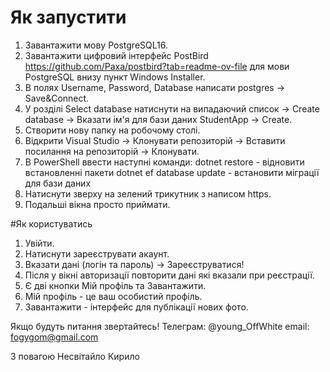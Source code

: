 # Як запустити 

1. Завантажити мову PostgreSQL16.
2. Завантажити цифровий інтерфейс PostBird https://github.com/Paxa/postbird?tab=readme-ov-file для мови PostgreSQL внизу пункт Windows Installer.
3. В полях Username, Password, Database написати postgres -> Save&Connect.
4. У розділі Select database натиснути на випадаючий список -> Create database -> Вказати ім'я для бази даних StudentApp -> Create.
5. Створити нову папку на робочому столі.
6. Відкрити Visual Studio -> Клонувати репозиторій -> Вставити посилання на репозиторій -> Клонувати.
7. В PowerShell ввести наступні команди:
   dotnet restore - відновити встановленні пакети
   dotnet ef database update - встановити міграції для бази даних
8. Натиснути зверху на зелений трикутник з написом https.
9. Подальші вікна просто приймати.


#Як користуватись 
1. Увійти.
1. Натиснути зареєструвати акаунт.
2. Вказати дані (логін та пароль) -> Зареєструватися!
3. Після у вікні авторизації повторити дані які вказали при реєстрації.
4. Є дві кнопки Мій профіль та Завантажити.
5. Мій профіль - це ваш особистий профіль.
6. Завантажити - інтерфейс для публікації нових фото.

Якщо будуть питання звертайтесь! 
Телеграм: @young_OffWhite
email: fogygom@gmail.com 

З повагою Несвітайло Кирило
